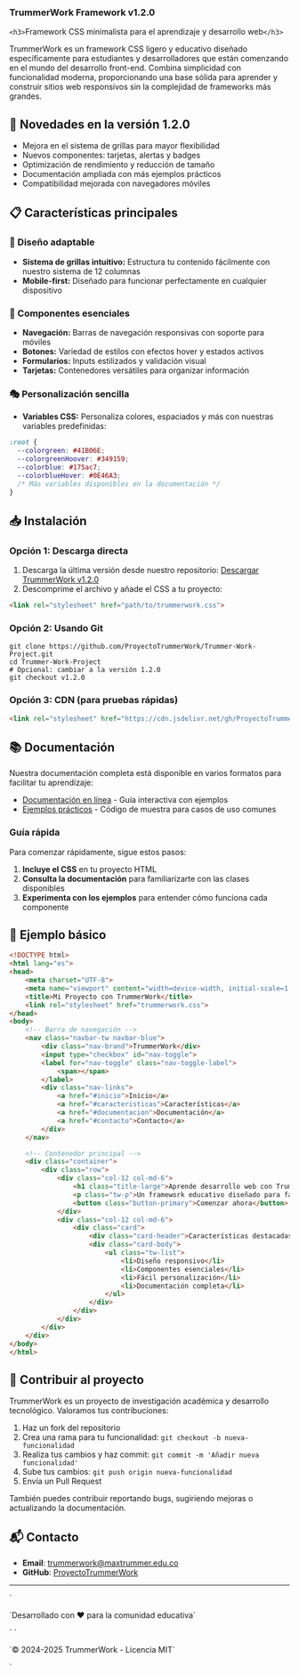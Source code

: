 ### TrummerWork Framework v1.2.0

<div>

`<h3>`Framework CSS minimalista para el aprendizaje y desarrollo web`</h3>`

</div>TrummerWork es un framework CSS ligero y educativo diseñado específicamente para estudiantes y desarrolladores que están comenzando en el mundo del desarrollo front-end. Combina simplicidad con funcionalidad moderna, proporcionando una base sólida para aprender y construir sitios web responsivos sin la complejidad de frameworks más grandes.

## 🚀 Novedades en la versión 1.2.0

- Mejora en el sistema de grillas para mayor flexibilidad
- Nuevos componentes: tarjetas, alertas y badges
- Optimización de rendimiento y reducción de tamaño
- Documentación ampliada con más ejemplos prácticos
- Compatibilidad mejorada con navegadores móviles


## 📋 Características principales

### 🎨 Diseño adaptable

- **Sistema de grillas intuitivo:** Estructura tu contenido fácilmente con nuestro sistema de 12 columnas
- **Mobile-first:** Diseñado para funcionar perfectamente en cualquier dispositivo


### 🧩 Componentes esenciales

- **Navegación:** Barras de navegación responsivas con soporte para móviles
- **Botones:** Variedad de estilos con efectos hover y estados activos
- **Formularios:** Inputs estilizados y validación visual
- **Tarjetas:** Contenedores versátiles para organizar información


### 🎭 Personalización sencilla

- **Variables CSS:** Personaliza colores, espaciados y más con nuestras variables predefinidas:


```css
:root {
  --colorgreen: #41B06E;
  --colorgreenHoover: #349159;
  --colorblue: #175ac7;
  --colorblueHover: #0E46A3;
  /* Más variables disponibles en la documentación */
}
```

## 📥 Instalación

### Opción 1: Descarga directa

1. Descarga la última versión desde nuestro repositorio:
[Descargar TrummerWork v1.2.0](releases/TrummerWorkProject-v1.2.0.zip)
2. Descomprime el archivo y añade el CSS a tu proyecto:

```html
<link rel="stylesheet" href="path/to/trummerwork.css">
```




### Opción 2: Usando Git

```shellscript
git clone https://github.com/ProyectoTrummerWork/Trummer-Work-Project.git
cd Trummer-Work-Project
# Opcional: cambiar a la versión 1.2.0
git checkout v1.2.0
```

### Opción 3: CDN (para pruebas rápidas)

```html
<link rel="stylesheet" href="https://cdn.jsdelivr.net/gh/ProyectoTrummerWork/Trummer-Work-Project@1.2.0/dist/trummerwork.min.css">
```

## 📚 Documentación

Nuestra documentación completa está disponible en varios formatos para facilitar tu aprendizaje:

- [Documentación en línea](Documentación.md) - Guía interactiva con ejemplos
- [Ejemplos prácticos](https://trummerworkproject.web.app) - Código de muestra para casos de uso comunes


### Guía rápida

Para comenzar rápidamente, sigue estos pasos:

1. **Incluye el CSS** en tu proyecto HTML
2. **Consulta la documentación** para familiarizarte con las clases disponibles
3. **Experimenta con los ejemplos** para entender cómo funciona cada componente


## 🌟 Ejemplo básico

```html
<!DOCTYPE html>
<html lang="es">
<head>
    <meta charset="UTF-8">
    <meta name="viewport" content="width=device-width, initial-scale=1.0">
    <title>Mi Proyecto con TrummerWork</title>
    <link rel="stylesheet" href="trummerwork.css">
</head>
<body>
    <!-- Barra de navegación -->
    <nav class="navbar-tw navbar-blue">
        <div class="nav-brand">TrummerWork</div>
        <input type="checkbox" id="nav-toggle">
        <label for="nav-toggle" class="nav-toggle-label">
            <span></span>
        </label>
        <div class="nav-links">
            <a href="#inicio">Inicio</a>
            <a href="#caracteristicas">Características</a>
            <a href="#documentacion">Documentación</a>
            <a href="#contacto">Contacto</a>
        </div>
    </nav>

    <!-- Contenedor principal -->
    <div class="container">
        <div class="row">
            <div class="col-12 col-md-6">
                <h1 class="title-large">Aprende desarrollo web con TrummerWork</h1>
                <p class="tw-p">Un framework educativo diseñado para facilitar tu aprendizaje.</p>
                <button class="button-primary">Comenzar ahora</button>
            </div>
            <div class="col-12 col-md-6">
                <div class="card">
                    <div class="card-header">Características destacadas</div>
                    <div class="card-body">
                        <ul class="tw-list">
                            <li>Diseño responsivo</li>
                            <li>Componentes esenciales</li>
                            <li>Fácil personalización</li>
                            <li>Documentación completa</li>
                        </ul>
                    </div>
                </div>
            </div>
        </div>
    </div>
</body>
</html>
```

## 🤝 Contribuir al proyecto

TrummerWork es un proyecto de investigación académica y desarrollo tecnológico. Valoramos tus contribuciones:

1. Haz un fork del repositorio
2. Crea una rama para tu funcionalidad: `git checkout -b nueva-funcionalidad`
3. Realiza tus cambios y haz commit: `git commit -m 'Añadir nueva funcionalidad'`
4. Sube tus cambios: `git push origin nueva-funcionalidad`
5. Envía un Pull Request


También puedes contribuir reportando bugs, sugiriendo mejoras o actualizando la documentación.

## 📬 Contacto

- **Email**: [trummerwork@maxtrummer.edu.co](mailto:trummerwork@maxtrummer.edu.co)
- **GitHub**: [ProyectoTrummerWork](https://github.com/ProyectoTrummerWork)
---

<div>`<p>`Desarrollado con ❤️ para la comunidad educativa`</p>`
`<p>`© 2024-2025 TrummerWork - Licencia MIT`</p>`

</div>

